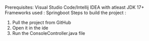 Prerequisites: Visual Studio Code/Intellij IDEA with atleast JDK 17+
Frameworks used : Springboot
Steps to build the project : 
1) Pull the project from GitHub
2) Open it in the ide
3) Run the ConsoleController.java file
